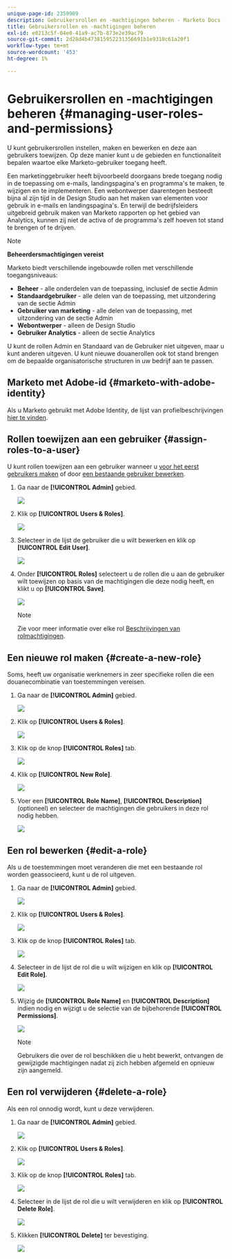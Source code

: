 ```yaml
---
unique-page-id: 2359909
description: Gebruikersrollen en -machtigingen beheren - Marketo Docs - Productdocumentatie
title: Gebruikersrollen en -machtigingen beheren
exl-id: e0213c5f-04e0-41a9-ac7b-873e2e39ac79
source-git-commit: 2d28d4b473815952231356691b1e9310c61a20f1
workflow-type: tm+mt
source-wordcount: '453'
ht-degree: 1%

---
```


# Gebruikersrollen en -machtigingen beheren {#managing-user-roles-and-permissions}

U kunt gebruikersrollen instellen, maken en bewerken en deze aan gebruikers toewijzen. Op deze manier kunt u de gebieden en functionaliteit bepalen waartoe elke Marketo-gebruiker toegang heeft.

Een marketinggebruiker heeft bijvoorbeeld doorgaans brede toegang nodig in de toepassing om e-mails, landingspagina&#39;s en programma&#39;s te maken, te wijzigen en te implementeren. Een webontwerper daarentegen besteedt bijna al zijn tijd in de Design Studio aan het maken van elementen voor gebruik in e-mails en landingspagina&#39;s. En terwijl de bedrijfsleiders uitgebreid gebruik maken van Marketo rapporten op het gebied van Analytics, kunnen zij niet de activa of de programma&#39;s zelf hoeven tot stand te brengen of te drijven.

>[!NOTE]
>
>**Beheerdersmachtigingen vereist**

Marketo biedt verschillende ingebouwde rollen met verschillende toegangsniveaus:

* **Beheer** - alle onderdelen van de toepassing, inclusief de sectie Admin
* **Standaardgebruiker** - alle delen van de toepassing, met uitzondering van de sectie Admin
* **Gebruiker van marketing** - alle delen van de toepassing, met uitzondering van de sectie Admin
* **Webontwerper** - alleen de Design Studio
* **Gebruiker Analytics** - alleen de sectie Analytics

U kunt de rollen Admin en Standaard van de Gebruiker niet uitgeven, maar u kunt anderen uitgeven. U kunt nieuwe douanerollen ook tot stand brengen om de bepaalde organisatorische structuren in uw bedrijf aan te passen.

## Marketo met Adobe-id {#marketo-with-adobe-identity}

Als u Marketo gebruikt met Adobe Identity, de lijst van profielbeschrijvingen [hier te vinden](/help/marketo/product-docs/administration/marketo-with-adobe-identity/adobe-identity-management-overview.md#profile-levels).

## Rollen toewijzen aan een gebruiker {#assign-roles-to-a-user}

U kunt rollen toewijzen aan een gebruiker wanneer u [voor het eerst gebruikers maken](/help/marketo/product-docs/administration/users-and-roles/create-delete-edit-and-change-a-user-role.md) of door [een bestaande gebruiker bewerken](/help/marketo/product-docs/administration/users-and-roles/managing-marketo-users.md).

1. Ga naar de **[!UICONTROL Admin]** gebied.

   ![](assets/managing-user-roles-and-permissions-1.png)

1. Klik op **[!UICONTROL Users & Roles]**.

   ![](assets/managing-user-roles-and-permissions-2.png)

1. Selecteer in de lijst de gebruiker die u wilt bewerken en klik op **[!UICONTROL Edit User]**.

   ![](assets/managing-user-roles-and-permissions-3.png)

1. Onder **[!UICONTROL Roles]** selecteert u de rollen die u aan de gebruiker wilt toewijzen op basis van de machtigingen die deze nodig heeft, en klikt u op **[!UICONTROL Save]**.

   ![](assets/managing-user-roles-and-permissions-4.png)

   >[!NOTE]
   >
   >Zie voor meer informatie over elke rol [Beschrijvingen van rolmachtigingen](/help/marketo/product-docs/administration/users-and-roles/descriptions-of-role-permissions.md).

## Een nieuwe rol maken {#create-a-new-role}

Soms, heeft uw organisatie werknemers in zeer specifieke rollen die een douanecombinatie van toestemmingen vereisen.

1. Ga naar de **[!UICONTROL Admin]** gebied.

   ![](assets/managing-user-roles-and-permissions-5.png)

1. Klik op **[!UICONTROL Users & Roles]**.

   ![](assets/managing-user-roles-and-permissions-6.png)

1. Klik op de knop **[!UICONTROL Roles]** tab.

   ![](assets/managing-user-roles-and-permissions-7.png)

1. Klik op **[!UICONTROL New Role]**.

   ![](assets/managing-user-roles-and-permissions-8.png)

1. Voer een **[!UICONTROL Role Name]**, **[!UICONTROL Description]** (optioneel) en selecteer de machtigingen die gebruikers in deze rol nodig hebben.

   ![](assets/managing-user-roles-and-permissions-9.png)

## Een rol bewerken {#edit-a-role}

Als u de toestemmingen moet veranderen die met een bestaande rol worden geassocieerd, kunt u de rol uitgeven.

1. Ga naar de **[!UICONTROL Admin]** gebied.

   ![](assets/managing-user-roles-and-permissions-10.png)

1. Klik op **[!UICONTROL Users & Roles]**.

   ![](assets/managing-user-roles-and-permissions-11.png)

1. Klik op de knop **[!UICONTROL Roles]** tab.

   ![](assets/managing-user-roles-and-permissions-12.png)

1. Selecteer in de lijst de rol die u wilt wijzigen en klik op **[!UICONTROL Edit Role]**.

   ![](assets/managing-user-roles-and-permissions-13.png)

1. Wijzig de **[!UICONTROL Role Name]** en **[!UICONTROL Description]** indien nodig en wijzigt u de selectie van de bijbehorende **[!UICONTROL Permissions]**.

   ![](assets/managing-user-roles-and-permissions-14.png)

   >[!NOTE]
   >
   >Gebruikers die over de rol beschikken die u hebt bewerkt, ontvangen de gewijzigde machtigingen nadat zij zich hebben afgemeld en opnieuw zijn aangemeld.

## Een rol verwijderen {#delete-a-role}

Als een rol onnodig wordt, kunt u deze verwijderen.

1. Ga naar de **[!UICONTROL Admin]** gebied.

   ![](assets/managing-user-roles-and-permissions-15.png)

1. Klik op **[!UICONTROL Users & Roles]**.

   ![](assets/managing-user-roles-and-permissions-16.png)

1. Klik op de knop **[!UICONTROL Roles]** tab.

   ![](assets/managing-user-roles-and-permissions-17.png)

1. Selecteer in de lijst de rol die u wilt verwijderen en klik op **[!UICONTROL Delete Role]**.

   ![](assets/managing-user-roles-and-permissions-18.png)

1. Klikken **[!UICONTROL Delete]** ter bevestiging.

   ![](assets/managing-user-roles-and-permissions-19.png)
